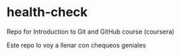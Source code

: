 # health-check
Repo for Introduction to Git and GitHub course (coursera)

Este repo lo voy a llenar con chequeos geniales
